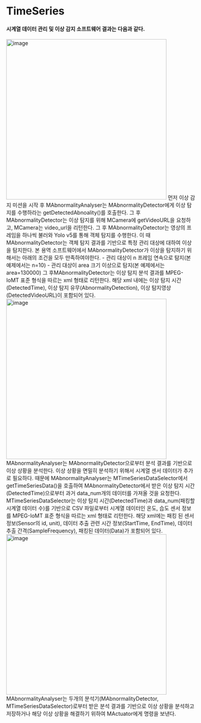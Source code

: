 # TimeSeries

#### 시계열 데이터 관리 및 이상 감지 소프트웨어 결과는 다음과 같다.

<img width="427" alt="image" src="https://user-images.githubusercontent.com/117606355/200201407-1e68a54a-fd6f-4836-b8e9-c797fe6e2a08.png">
먼저 이상 감지 미션을 시작 후 MAbnormalityAnalyser는 MAbnormalityDetector에게 이상 탐지를 수행하라는 getDetectedAbnoality()를 호출한다. 그 후 MAbnormalityDetector는 이상 탐지를 위해 MCamera에 getVideoURL을 요청하고, MCamera는 video_url을 리턴한다. 그 후 MAbnormalityDetector는 영상의 프레임을 하나씩 불러와 Yolo v5를 통해 객체 탐지를 수행한다. 이 때 MAbnormalityDetector는 객체 탐지 결과를 기반으로 특정 관리 대상에 대하여 이상을 탐지한다.
본 용역 소프트웨어에서 MAbnormalityDetector가 이상을 탐지하기 위해서는 아래의 조건을 모두 만족하여야한다.
-	관리 대상이 n 프레임 연속으로 탐지(본 예제에서는 n=10)
-	관리 대상이 area 크기 이상으로 탐지(본 예제에서는 area=130000)
그 후MAbnormalityDetector는 이상 탐지 분석 결과를 MPEG-IoMT 표준 형식을 따르는 xml 형태로 리턴한다. 해당 xml 내에는 이상 탐지 시간(DetectedTime), 이상 탐지 유무(AbnormalityDetection), 이상 탐지영상(DetectedVideoURL)이 포함되어 있다. 

<img width="427" alt="image" src="https://user-images.githubusercontent.com/117606355/200201410-8e793437-ba48-44b1-8035-120def00a313.png">
MAbnormalityAnalyser는 MAbnormalityDetector으로부터 분석 결과를 기반으로 이상 상황을 분석한다. 이상 상황을 면밀히 분석하기 위해서 시계열 센서 데이터가 추가로 필요하다. 때문에 MAbnormalityAnalyser는 MTimeSeriesDataSelector에서 getTimeSeriesData()을 호출하여 MAbnormalityDetector에서 받은 이상 탐지 시간(DetectedTime)으로부터 과거 data_num개의 데이터를 가져올 것을 요청한다. MTimeSeriesDataSelector는 이상 탐지 시간(DetectedTime)과 data_num(패킹할 시계열 데이터 수)를 기반으로 CSV 파일로부터 시계열 데이터인 온도, 습도 센서 정보를 MPEG-IoMT 표준 형식을 따르는 xml 형태로 리턴한다. 해당 xml에는 패킹 된 센서 정보(Sensor의 id, unit), 데이터 추출 관련 시간 정보(StartTime, EndTime), 데이터 추출 간격(SampleFrequency), 패킹된 데이터(Data)가 포함되어 있다.

<img width="427" alt="image" src="https://user-images.githubusercontent.com/117606355/200201411-008b1f1e-62ca-435f-8285-c59d10b2b22c.png">
MAbnormalityAnalyser는 두개의 분석기(MAbnormalityDetector, MTimeSeriesDataSelector)로부터 받은 분석 결과를 기반으로 이상 상황을 분석하고 저장하거나 해당 이상 상황을 해결하기 위하여 MActuator에게 명령을 보낸다.
